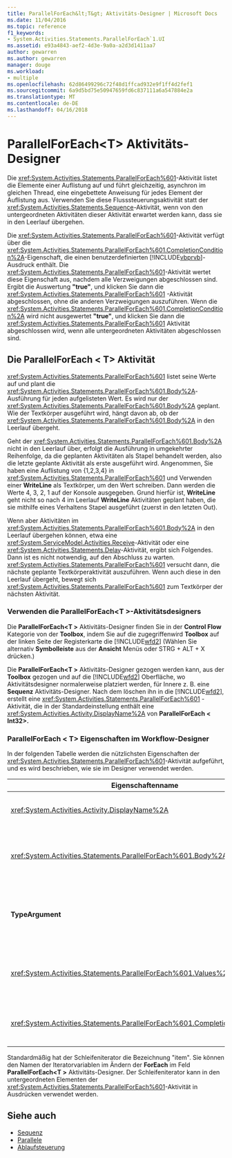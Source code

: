 ```yaml
---
title: ParallelForEach&lt;T&gt; Aktivitäts-Designer | Microsoft Docs
ms.date: 11/04/2016
ms.topic: reference
f1_keywords:
- System.Activities.Statements.ParallelForEach`1.UI
ms.assetid: e93a4843-aef2-4d3e-9a0a-a2d3d1411aa7
author: gewarren
ms.author: gewarren
manager: douge
ms.workload:
- multiple
ms.openlocfilehash: 62d86499296c72f48d1ffcad932e9f1ff4d2fef1
ms.sourcegitcommit: 6a9d5bd75e50947659fd6c837111a6a547884e2a
ms.translationtype: MT
ms.contentlocale: de-DE
ms.lasthandoff: 04/16/2018
---
```

# <a name="parallelforeachlttgt-activity-designer"></a>ParallelForEach&lt;T&gt; Aktivitäts-Designer
Die <xref:System.Activities.Statements.ParallelForEach%601>-Aktivität listet die Elemente einer Auflistung auf und führt gleichzeitig, asynchron im gleichen Thread, eine eingebettete Anweisung für jedes Element der Auflistung aus. Verwenden Sie diese Flusssteuerungsaktivität statt der <xref:System.Activities.Statements.Sequence>-Aktivität, wenn von den untergeordneten Aktivitäten dieser Aktivität erwartet werden kann, dass sie in den Leerlauf übergehen.

 Die <xref:System.Activities.Statements.ParallelForEach%601>-Aktivität verfügt über die <xref:System.Activities.Statements.ParallelForEach%601.CompletionCondition%2A>-Eigenschaft, die einen benutzerdefinierten [!INCLUDE[vbprvb](../code-quality/includes/vbprvb_md.md)]-Ausdruck enthält. Die <xref:System.Activities.Statements.ParallelForEach%601>-Aktivität wertet diese Eigenschaft aus, nachdem alle Verzweigungen abgeschlossen sind. Ergibt die Auswertung **"true"**, und klicken Sie dann die <xref:System.Activities.Statements.ParallelForEach%601> -Aktivität abgeschlossen, ohne die anderen Verzweigungen auszuführen. Wenn die <xref:System.Activities.Statements.ParallelForEach%601.CompletionCondition%2A> wird nicht ausgewertet **"true"**, und klicken Sie dann die <xref:System.Activities.Statements.ParallelForEach%601> Aktivität abgeschlossen wird, wenn alle untergeordneten Aktivitäten abgeschlossen sind.

## <a name="the-parallelforeacht-activity"></a>Die ParallelForEach < T\> Aktivität
 <xref:System.Activities.Statements.ParallelForEach%601> listet seine Werte auf und plant die <xref:System.Activities.Statements.ParallelForEach%601.Body%2A>-Ausführung für jeden aufgelisteten Wert. Es wird nur der <xref:System.Activities.Statements.ParallelForEach%601.Body%2A> geplant. Wie der Textkörper ausgeführt wird, hängt davon ab, ob der <xref:System.Activities.Statements.ParallelForEach%601.Body%2A> in den Leerlauf übergeht.

 Geht der <xref:System.Activities.Statements.ParallelForEach%601.Body%2A> nicht in den Leerlauf über, erfolgt die Ausführung in umgekehrter Reihenfolge, da die geplanten Aktivitäten als Stapel behandelt werden, also die letzte geplante Aktivität als erste ausgeführt wird. Angenommen, Sie haben eine Auflistung von {1,2,3,4} in <xref:System.Activities.Statements.ParallelForEach%601> und Verwenden einer **WriteLine** als Textkörper, um den Wert schreiben. Dann werden die Werte 4, 3, 2, 1 auf der Konsole ausgegeben. Grund hierfür ist, **WriteLine** geht nicht so nach 4 im Leerlauf **WriteLine** Aktivitäten geplant haben, die sie mithilfe eines Verhaltens Stapel ausgeführt (zuerst in den letzten Out).

 Wenn aber Aktivitäten im <xref:System.Activities.Statements.ParallelForEach%601.Body%2A> in den Leerlauf übergehen können, etwa eine <xref:System.ServiceModel.Activities.Receive>-Aktivität oder eine <xref:System.Activities.Statements.Delay>-Aktivität, ergibt sich Folgendes. Dann ist es nicht notwendig, auf den Abschluss zu warten. <xref:System.Activities.Statements.ParallelForEach%601> versucht dann, die nächste geplante Textkörperaktivität auszuführen. Wenn auch diese in den Leerlauf übergeht, bewegt sich <xref:System.Activities.Statements.ParallelForEach%601> zum Textkörper der nächsten Aktivität.

### <a name="using-the-parallelforeacht-activity-designer"></a>Verwenden die ParallelForEach\<T >-Aktivitätsdesigners
 Die **ParallelForEach\<T >** Aktivitäts-Designer finden Sie in der **Control Flow** Kategorie von der **Toolbox**, indem Sie auf die zugegriffenwird **Toolbox** auf der linken Seite der Registerkarte die [!INCLUDE[wfd2](../workflow-designer/includes/wfd2_md.md)] (Wählen Sie alternativ **Symbolleiste** aus der **Ansicht** Menüs oder STRG + ALT + X drücken.)

 Die **ParallelForEach\<T >** Aktivitäts-Designer gezogen werden kann, aus der **Toolbox** gezogen und auf die [!INCLUDE[wfd2](../workflow-designer/includes/wfd2_md.md)] Oberfläche, wo Aktivitätsdesigner normalerweise platziert werden, für Innere z. B. eine **Sequenz** Aktivitäts-Designer. Nach dem löschen ihn in die [!INCLUDE[wfd2](../workflow-designer/includes/wfd2_md.md)], erstellt eine <xref:System.Activities.Statements.ParallelForEach%601> -Aktivität, die in der Standardeinstellung enthält eine <xref:System.Activities.Activity.DisplayName%2A> von **ParallelForEach < Int32\>.**

### <a name="parallelforeacht-properties-in-the-workflow-designer"></a>ParallelForEach < T\> Eigenschaften im Workflow-Designer
 In der folgenden Tabelle werden die nützlichsten Eigenschaften der <xref:System.Activities.Statements.ParallelForEach%601>-Aktivität aufgeführt, und es wird beschrieben, wie sie im Designer verwendet werden.

|Eigenschaftenname|Erforderlich|Verwendung|
|-------------------|--------------|-----------|
|<xref:System.Activities.Activity.DisplayName%2A>|False|Gibt den benutzerfreundlichen Anzeigenamen des Aktivitätsdesigners im Header an. Der Standardwert ist **ParallelForEach\<Int32 >**. Der Wert kann optional bearbeitet werden, der **Eigenschaften** Raster oder direkt im Header Aktivitätsdesigners.|
|<xref:System.Activities.Statements.ParallelForEach%601.Body%2A>|False|Die Aktivität, die für jedes Element in der Auflistung ausgeführt werden soll. Hinzufügen der <xref:System.Activities.Statements.ParallelForEach%601.Body%2A> Aktivität, indem Sie eine Aktivität aus der Toolbox in den **Text** Feld der **ParallelForEach\<T >** Aktivitäts-Designer mit dem Hinweistext "Aktivität hier ablegen".|
|**TypeArgument**|True|Der Typ der Elemente in der <xref:System.Activities.Statements.ParallelForEach%601.Values%2A> durch den generischen Parameter angegebene Sammlung *T*. Standardmäßig **TypeArgument** festgelegt ist, um **Int32**. So ändern Sie den Typ "T" in der **ParallelForEach < T\>**  Aktivitäts-Designer, ändern Sie den Wert, der die **TypeArgument** Kombinationsfeld im Eigenschaftenraster.|
|<xref:System.Activities.Statements.ParallelForEach%601.Values%2A>|True|Die Auflistung, deren Elemente durchlaufen werden. Festlegen der <xref:System.Activities.Statements.ParallelForEach%601.Values%2A>, geben Sie einen [!INCLUDE[vbprvb](../code-quality/includes/vbprvb_md.md)] Ausdruck in der **Werte** Feld der **ForEach < T\>**  Aktivitätsdesigner in das Feld mit dem Hinweistext "VB-Ausdruck eingeben" oder in **Werte** Feld der **Eigenschaften** Fenster.|
|<xref:System.Activities.Statements.ParallelForEach%601.CompletionCondition%2A>||Die Auswertung erfolgt nach Abschluss der einzelnen Iterationen. Ergibt die Auswertung True, werden die geplanten ausstehenden Iterationen abgebrochen. Wenn diese Eigenschaft nicht festgelegt ist, werden alle geplanten Anweisungen bis zur Beendigung ausgeführt.|

 Standardmäßig hat der Schleifeniterator die Bezeichnung "item". Sie können den Namen der Iteratorvariablen im Ändern der **ForEach** im Feld **ParallelForEach\<T >** Aktivitäts-Designer. Der Schleifeniterator kann in den untergeordneten Elementen der <xref:System.Activities.Statements.ParallelForEach%601>-Aktivität in Ausdrücken verwendet werden.

## <a name="see-also"></a>Siehe auch

- [Sequenz](../workflow-designer/sequence-activity-designer.md)
- [Parallele](../workflow-designer/parallel-activity-designer.md)
- [Ablaufsteuerung](../workflow-designer/control-flow-activity-designers.md)